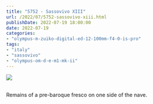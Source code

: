 ```yaml
---
title: "5752 - Sassovivo XIII"
url: /2022/07/5752-sassovivo-xiii.html
publishDate: 2022-07-19 18:00:00
date: 2022-07-19
categories:
- "olympus-m-zuiko-digital-ed-12-100mm-f4-0-is-pro"
tags:
- "italy"
- "sassovivo"
- "olympus-om-d-e-m1-mk-ii"
---
```

<div class="container">
<div class="center"><a target="_blank" href="https://d25zfm9zpd7gm5.cloudfront.net/1200x1200/2019/20190906_103744_lr.jpg"><img class="webfeedsFeaturedVisual" src="https://d25zfm9zpd7gm5.cloudfront.net/0600x0600/2019/20190906_103744_lr.jpg" /></a></div>
</div>
<br />

Remains of a pre-baroque fresco on one side of the nave.

